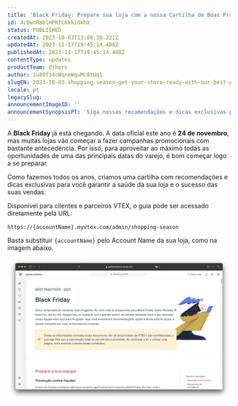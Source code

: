 ```yaml
---
title: 'Black Friday: Prepare sua loja com a nossa Cartilha de Boas Práticas'
id: 4c0wnRmblHPKfCKkkiOkhX
status: PUBLISHED
createdAt: 2023-10-03T13:08:30.221Z
updatedAt: 2023-11-17T19:45:14.488Z
publishedAt: 2023-11-17T19:45:14.488Z
contentType: updates
productTeam: Others
author: 1u80f14cWqneWquMc8tUq1
slugEN: 2023-10-03-shopping-season-get-your-store-ready-with-our-best-practices-guide-2023
locale: pt
legacySlug: 
announcementImageID: ''
announcementSynopsisPT: 'Siga nossas recomendações e dicas exclusivas para aproveitar todas as oportunidades de venda da Black Friday.'
---
```


A __Black Friday__ já está chegando. A data oficial este ano é __24 de novembro__, mas muitas lojas vão começar a fazer campanhas promocionais com bastante antecedência. Por isso, para aproveitar ao máximo todas as oportunidades de uma das principais datas do varejo, é bom começar logo a se preparar.

Como fazemos todos os anos, criamos uma cartilha com recomendações e dicas exclusivas para você garantir a saúde da sua loja e o sucesso das suas vendas. 

Disponível para clientes e parceiros VTEX, o guia pode ser acessado diretamente pela URL:

```
https://{accountName}.myvtex.com/admin/shopping-season
```

Basta substituir `{accountName}` pelo Account Name da sua loja, como na imagem abaixo.

![Shopping Season Guidelines - 2023 - PT](https://raw.githubusercontent.com/vtexdocs/help-center-content/refs/heads/main/docs/pt/announcements/2023-10-03-black-friday-prepare-sua-loja-com-a-nossa-cartilha-de-boas-praticas-2023_1.png)
